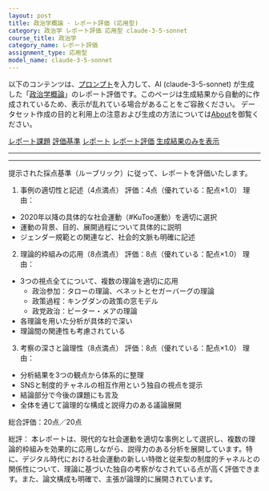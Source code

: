 ```yaml
---
layout: post
title: 政治学概論 - レポート評価 (応用型)
category: 政治学 レポート評価 応用型 claude-3-5-sonnet
course_title: 政治学
category_name: レポート評価
assignment_type: 応用型
model_name: claude-3-5-sonnet
---
```


以下のコンテンツは、[プロンプト](http://127.0.0.1:8000/generated/政治学/claude-3-5-sonnet/prompt_レポート評価-応用型.md)を入力して、AI (claude-3-5-sonnet) が生成した「[政治学概論](/contents/政治学/)」のレポート評価です。このページは生成結果から自動的に作成されているため、表示が乱れている場合があることをご容赦ください。
データセット作成の目的と利用上の注意および生成の方法については[About](/About)を御覧ください。

[レポート課題](../レポート課題-応用型)
[評価基準](../評価基準-応用型)
[レポート](../レポート-応用型)
[レポート評価](../レポート評価-応用型)
[生成結果のみを表示](http://127.0.0.1:8000/generated/政治学/claude-3-5-sonnet/レポート評価-応用型.md)
  

***
***
  
提示された採点基準（ルーブリック）に従って、レポートを評価いたします。

1. 事例の適切性と記述（4点満点）
評価：4点（優れている：配点×1.0）
理由：
- 2020年以降の具体的な社会運動（#KuToo運動）を適切に選択
- 運動の背景、目的、展開過程について具体的に説明
- ジェンダー規範との関連など、社会的文脈も明確に記述

2. 理論的枠組みの応用（8点満点）
評価：8点（優れている：配点×1.0）
理由：
- 3つの視点全てについて、複数の理論を適切に応用
  - 政治参加：タローの理論、ベネットとセガーバーグの理論
  - 政策過程：キングダンの政策の窓モデル
  - 政党政治：ピーター・メアの理論
- 各理論を用いた分析が具体的で深い
- 理論間の関連性も考慮されている

3. 考察の深さと論理性（8点満点）
評価：8点（優れている：配点×1.0）
理由：
- 分析結果を3つの観点から体系的に整理
- SNSと制度的チャネルの相互作用という独自の視点を提示
- 結論部分で今後の課題にも言及
- 全体を通じて論理的な構成と説得力のある議論展開

総合評価：20点／20点

総評：
本レポートは、現代的な社会運動を適切な事例として選択し、複数の理論的枠組みを効果的に応用しながら、説得力のある分析を展開しています。特に、デジタル時代における社会運動の新しい特徴と従来型の制度的チャネルとの関係性について、理論に基づいた独自の考察がなされている点が高く評価できます。また、論文構成も明確で、主張が論理的に展開されています。
